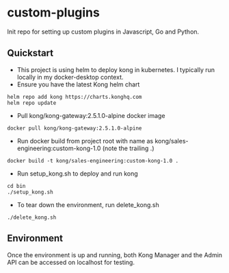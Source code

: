 # custom-plugins
Init repo for setting up custom plugins in Javascript, Go and Python.

## Quickstart
- This project is using helm to deploy kong in kubernetes. I typically run locally in my docker-desktop context.
- Ensure you have the latest Kong helm chart
```
helm repo add kong https://charts.konghq.com
helm repo update
```
- Pull kong/kong-gateway:2.5.1.0-alpine docker image
```
docker pull kong/kong-gateway:2.5.1.0-alpine
```
- Run docker build from project root with name as kong/sales-engineering:custom-kong-1.0 (note the trailing .)
```
docker build -t kong/sales-engineering:custom-kong-1.0 .
```
- Run setup_kong.sh to deploy and run kong
```
cd bin
./setup_kong.sh
```
- To tear down the environment, run delete_kong.sh
```
./delete_kong.sh
```

## Environment
Once the environment is up and running, both Kong Manager and the Admin API can be accessed on localhost for testing.
